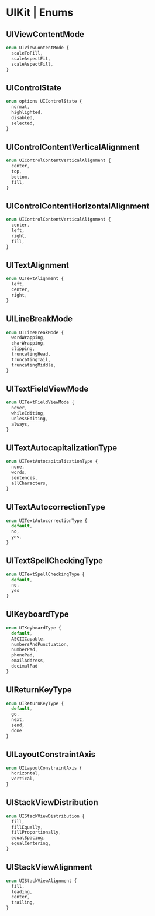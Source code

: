 # UIKit | Enums

## UIViewContentMode

```typescript
enum UIViewContentMode {
  scaleToFill,
  scaleAspectFit,
  scaleAspectFill,
}
```

## UIControlState

```typescript
enum options UIControlState {
  normal,
  highlighted,
  disabled,
  selected,
}
```

## UIControlContentVerticalAlignment

```typescript
enum UIControlContentVerticalAlignment {
  center,
  top,
  bottom,
  fill,
}
```

## UIControlContentHorizontalAlignment

```typescript
enum UIControlContentVerticalAlignment {
  center,
  left,
  right,
  fill,
}
```

## UITextAlignment

```typescript
enum UITextAlignment {
  left,
  center,
  right,
}
```

## UILineBreakMode

```typescript
enum UILineBreakMode {
  wordWrapping,
  charWrapping,
  clipping,
  truncatingHead,
  truncatingTail,
  truncatingMiddle,
}
```

## UITextFieldViewMode

```typescript
enum UITextFieldViewMode {
  never,
  whileEditing,
  unlessEditing,
  always,
}
```

## UITextAutocapitalizationType

```typescript
enum UITextAutocapitalizationType {
  none,
  words,
  sentences,
  allCharacters,
}
```

## UITextAutocorrectionType

```typescript
enum UITextAutocorrectionType {
  default,
  no,
  yes,
}
```

## UITextSpellCheckingType

```typescript
enum UITextSpellCheckingType {
  default,
  no,
  yes
}
```

## UIKeyboardType

```typescript
enum UIKeyboardType {
  default,
  ASCIICapable,
  numbersAndPunctuation,
  numberPad,
  phonePad,
  emailAddress,
  decimalPad
}
```

## UIReturnKeyType

```typescript
enum UIReturnKeyType {
  default,
  go,
  next,
  send,
  done
}
```

## UILayoutConstraintAxis

```typescript
enum UILayoutConstraintAxis {
  horizontal,
  vertical,
}
```

## UIStackViewDistribution

```typescript
enum UIStackViewDistribution {
  fill,
  fillEqually,
  fillProportionally,
  equalSpacing,
  equalCentering,
}
```

## UIStackViewAlignment

```typescript
enum UIStackViewAlignment {
  fill,
  leading,
  center,
  trailing,
}
```

